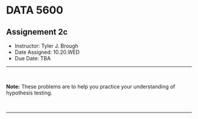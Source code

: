 # __DATA 5600__

## __Assignement 2c__


* Instructor: Tyler J. Brough
* Date Assigned: 10.20.WED
* Due Date: TBA
---

<br>


__Note:__ These problems are to help you practice your understanding of hypothesis testing. 

<br>

---

<br>
<br>